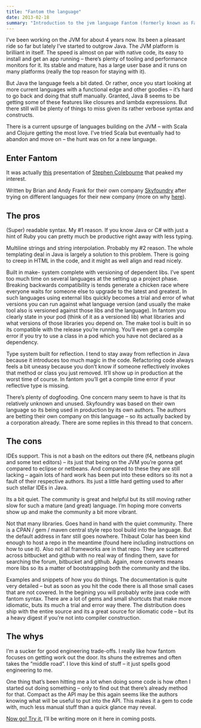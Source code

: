 ```yaml
---
title: "Fantom the language"
date: 2013-02-18
summary: "Introduction to the jvm language Fantom (formerly known as Fan)"
---
```


I’ve been working on the JVM for about 4 years now. Its been a pleasant ride so far but lately I’ve started to outgrow Java. The JVM platform is brilliant in itself. The speed is almost on par with native code, its easy to install and get an app running – there’s plenty of tooling and performance monitors for it. Its stable and mature, has a large user base and it runs on many platforms (really the top reason for staying with it).

But Java the language feels a bit dated. Or rather, once you start looking at more current languages with a functional edge and other goodies – it’s hard to go back and doing that stuff manually. Granted, Java 8 seems to be getting some of these features like closures and lambda expressions. But there still will be plenty of things to miss given its rather verbose syntax and constructs.

There is a current upsurge of languages building on the JVM – with Scala and Clojure getting the most love. I’ve tried Scala but eventually had to abandon and move on – the hunt was on for a new language.

## Enter Fantom
It was actually [this](http://www.devoxx.com/display/DV11/Is+Fantom+light+years+ahead+of+Scala) presentation of [Stephen Colebourne](http://blog.joda.org/) that peaked my interest.

Written by Brian and Andy Frank for their own company [Skyfoundry](http://skyfoundry.com/) after trying on different languages for their new company (more on why [here](http://fantom.org/doc/docIntro/WhyFantom.html)).

## The pros
(Super) readable syntax. My #1 reason. If you know Java or C# with just a hint of Ruby you can pretty much be productive right away with less typing.

Multiline strings and string interpolation. Probably my #2 reason. The whole templating deal in Java is largely a solution to this problem. There is going to creep in HTML in the code, and it might as well align and read nicely.

Built in make- system complete with versioning of dependent libs. I’ve spent too much time on several languages at the setting up a project phase. Breaking backwards compatibility is tends generate a chicken race where everyone waits for someone else to upgrade to the latest and greatest. In such languages using external libs quickly becomes a trial and error of what versions you can run against what language version (and usually the make tool also is versioned against those libs and the language). In fantom you clearly state in your pod (think of it as a versioned lib) what libraries and what versions of those libraries you depend on. The make tool is built in so its compatible with the release you’re running. You’ll even get a compile error if you try to use a class in a pod which you have not declared as a dependency.

Type system built for reflection. I tend to stay away from reflection in Java because it introduces too much magic in the code. Refactoring code always feels a bit uneasy because you don’t know if someone reflectively invokes that method or class you just removed. It’ll show up in production at the worst time of course. In fantom you’ll get a compile time error if your reflective type is missing.

There’s plenty of dogfooding. One concern many seem to have is that its relatively unknown and unused. Skyfoundry was based on their own language so its being used in production by its own authors. The authors are betting their own company on this language – so its actually backed by a corporation already. There are some replies in this thread to that concern.

## The cons
IDEs support. This is not a bash on the editors out there (f4, netbeans plugin and some text editors) – its just that being on the JVM you’re gonna get compared to eclipse or netbeans. And compared to these they are still lacking – again lots of hard work has been put into these editors so its not a fault of their respective authors. Its just a little hard getting used to after such stellar IDEs in Java.

Its a bit quiet. The community is great and helpful but its still moving rather slow for such a mature (and great) language. I’m hoping more converts show up and make the community a bit more vibrant.

Not that many libraries. Goes hand in hand with the quiet community. There is a CPAN / gem / maven central style repo tool build into the language. But the default address in fanr still goes nowhere. Thibaut Colar has been kind enough to host a repo in the meantime (found here including instructions on how to use it). Also not all frameworks are in that repo. They are scattered across bitbucket and github with no real way of finding them, save for searching the forum, bitbucket and github. Again, more converts means more libs so its a matter of bootstrapping both the community and the libs.

Examples and snippets of how you do things. The documentation is quite very detailed – but as soon as you hit the code there is all those small cases that are not covered. In the begining you will probably write java code with fantom syntax. There are a lot of gems and small shortcuts that make more idiomatic, buts its much a trial and error way there. The distribution does ship with the entire source and its a great source for idiomatic code – but its a heavy digest if you’re not into compiler construction.

## The whys
I’m a sucker for good engineering trade-offs. I really like how fantom focuses on getting work out the door. Its shuns the extremes and often takes the “middle road”. I love this kind of stuff – it just spells good engineering to me.

One thing that’s been hitting me a lot when doing some code is how often I started out doing something – only to find out that there’s already method for that. Compact as the API may be this again seems like the authors knowing what will be useful to put into the API. This makes it a gem to code with, much less manual stuff than a quick glance may reveal.

[Now go! Try it.](http://fantom.org/) I’ll be writing more on it here in coming posts.
